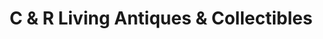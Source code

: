---
title: "C & R Living Antiques & Collectibles"
url: /waynesville/c-and-r-living-antiques-and-collectibles/
shop: antiques
---